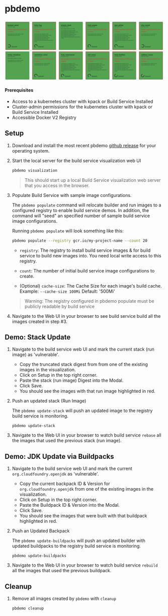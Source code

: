 # pbdemo

![Sample](docs/assets/sample.png)

#### Prerequisites

- Access to a kubernetes cluster with kpack or Build Service Installed
- Cluster-admin permissions for the kubernetes cluster with kpack or Build Service Installed
- Accessible Docker V2 Registry

## Setup

1. Download and install the most recent pbdemo [github release](https://github.com/matthewmcnew/build-service-Visualization/releases)
for your operating system.

1. Start the local server for the build service visualization web UI

    ```bash
    pbdemo visualization
    ```
    
    >  This should start up a local Build Service visualization web server that you access in the browser. 

1. Populate Build Service with sample image configurations.

    The `pbdemo populate` command will relocate builder and run images to a configured registry to enable build service demos.
    In addition, the command will "seed" an specified number of sample build service image configurations. 
    
    Running `pbdemo populate` will look something like this:
    ```bash
    pbdemo populate --registry gcr.io/my-project-name --count 20
    ```
   
    - `registry`: The registry to install build service images & for build service to build new images into. You need local write access to this registry.
    
    - `count`: The number of initial build service image configurations to create.
    
    - (Optional) `cache-size`: The Cache Size for each image's build cache. Example: `--cache-size 100Mi` Default: '500Mi'
    
    >  Warning: The registry configured in pbdemo populate must be publicly readable by build service 
    
1. Navigate to the Web UI in your browser to see build service build all the images created in step #3. 

## Demo: Stack Update

1. Navigate to the build service web UI and mark the current stack (run image) as 'vulnerable'.   

    - Copy the truncated stack digest from from one of the existing images in the visualization.
    - Click on Setup in the top right corner.
    - Paste the stack (run image) Digest into the Modal.
    - Click Save. 
    - You should see the images with that run image highlighted in red.  
     
1. Push an updated stack (Run Image)
    
    The `pbdemo update-stack` will push an updated image to the registry build service is monitoring. 
    
    ```
    pbdemo update-stack
    ```   

1. Navigate to the Web UI in your browser to watch build service `rebase` all the images that used the previous stack (run image).

## Demo: JDK Update via Buildpacks 

1. Navigate to the build service web UI and mark the current `org.cloudfoundry.openjdk` as 'vulnerable'.   

    - Copy the current backpack ID & Version for `org.cloudfoundry.openjdk` from one of the existing images in the visualization.
    - Click on Setup in the top right corner.
    - Paste the Buildpack ID & Version into the Modal.
    - Click Save. 
    - You should see the images that were built with that buildpack highlighted in red.  
     
1. Push an Updated Backpack 
    
    The `pbdemo update-buildpacks` will push an updated builder with updated buildpacks to the registry build service is monitoring.
    
    ```
    pbdemo update-buildpacks
    ```   

1. Navigate to the Web UI in your browser to watch build service `rebuild` all the images that used the previous buildpack.

## Cleanup
   
1. Remove all images created by `pbdemo` with `cleanup`

    ```
    pbdemo cleanup
    ```  
